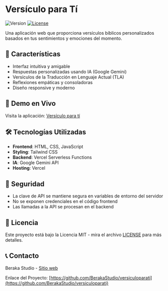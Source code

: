 # Versículo para Tí
![Version](https://img.shields.io/badge/version-1.0-green.svg?style=flat-square)
[![License](https://img.shields.io/badge/license-MIT-blue.svg?style=flat-square)](LICENSE)

Una aplicación web que proporciona versículos bíblicos personalizados basados en tus sentimientos y emociones del momento.

## 🌟 Características

- Interfaz intuitiva y amigable
- Respuestas personalizadas usando IA (Google Gemini)
- Versículos de la Traducción en Lenguaje Actual (TLA)
- Reflexiones empáticas y consoladoras
- Diseño responsive y moderno

## 🚀 Demo en Vivo

Visita la aplicación: [Versículo para tí](https://versiculoparati.vercel.app/)

## 🛠️ Tecnologías Utilizadas

- **Frontend**: HTML, CSS, JavaScript
- **Styling**: Tailwind CSS
- **Backend**: Vercel Serverless Functions
- **IA**: Google Gemini API
- **Hosting**: Vercel

## 🔐 Seguridad

- La clave de API se mantiene segura en variables de entorno del servidor
- No se exponen credenciales en el código frontend
- Las llamadas a la API se procesan en el backend

## 📝 Licencia

Este proyecto está bajo la Licencia MIT - mira el archivo [LICENSE](LICENSE) para más detalles.

## 📞 Contacto

Beraka Studio - [Sitio web](https://beraka.cl)

Enlace del Proyecto: [https://github.com/BerakaStudio/versiculoparati](https://github.com/BerakaStudio/versiculoparati)
